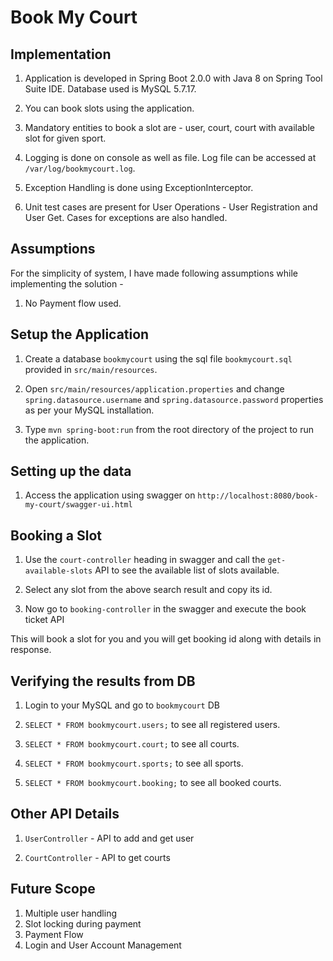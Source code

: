# Book My Court

## Implementation

1. Application is developed in Spring Boot 2.0.0 with Java 8 on Spring Tool Suite IDE. Database used is MySQL 5.7.17.

2. You can book slots using the application.

3. Mandatory entities to book a slot are - user, court, court with available slot for given sport.

4. Logging is done on console as well as file. Log file can be accessed at `/var/log/bookmycourt.log`.

5. Exception Handling is done using ExceptionInterceptor. 

6. Unit test cases are present for User Operations - User Registration and User Get. Cases for exceptions are also handled.


## Assumptions

For the simplicity of system, I have made following assumptions while implementing the solution -

1. No Payment flow used.


## Setup the Application

1. Create a database `bookmycourt` using the sql file `bookmycourt.sql` provided in `src/main/resources`.

2. Open `src/main/resources/application.properties` and change `spring.datasource.username` and `spring.datasource.password` properties as per your MySQL installation.

3. Type `mvn spring-boot:run` from the root directory of the project to run the application.


## Setting up the data

1. Access the application using swagger on `http://localhost:8080/book-my-court/swagger-ui.html`



## Booking a Slot

1. Use the `court-controller` heading in swagger and call the `get-available-slots` API to see the available list of slots available.

2. Select any slot from the above search result and copy its id.

3. Now go to `booking-controller` in the swagger and  execute the book ticket API 

This will book a slot for you and you will get booking id along with details in response.


## Verifying the results from DB

1. Login to your MySQL and go to `bookmycourt` DB

2. `SELECT * FROM bookmycourt.users;` to see all registered users.

3. `SELECT * FROM bookmycourt.court;` to see all courts.

4. `SELECT * FROM bookmycourt.sports;` to see all sports.

5. `SELECT * FROM bookmycourt.booking;` to see all booked courts.


## Other API Details

1. `UserController` -  API to add and get user

2. `CourtController` - API to get courts


## Future Scope

1. Multiple user handling 
2. Slot locking during payment
3. Payment Flow
4. Login and User Account Management